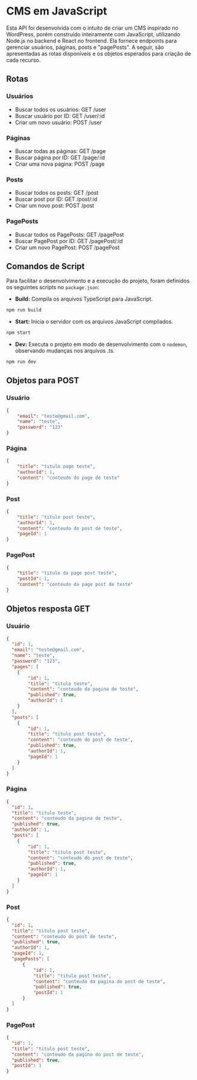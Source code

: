 # CMS em JavaScript

Esta API foi desenvolvida com o intuito de criar um CMS inspirado no WordPress, porém construído inteiramente com JavaScript, utilizando Node.js no backend e React no frontend. 
Ela fornece endpoints para gerenciar usuários, páginas, posts e "pagePosts". A seguir, são apresentadas as rotas disponíveis e os objetos esperados para criação de cada recurso.

## Rotas

### Usuários

- Buscar todos os usuários: GET /user  
- Buscar usuário por ID: GET /user/:id  
- Criar um novo usuário: POST /user  

### Páginas

- Buscar todas as páginas: GET /page  
- Buscar página por ID: GET /page/:id  
- Criar uma nova página: POST /page  

### Posts

- Buscar todos os posts: GET /post  
- Buscar post por ID: GET /post/:id  
- Criar um novo post: POST /post  

### PagePosts

- Buscar todos os PagePosts: GET /pagePost  
- Buscar PagePost por ID: GET /pagePost/:id  
- Criar um novo PagePost: POST /pagePost  

## Comandos de Script

Para facilitar o desenvolvimento e a execução do projeto, foram definidos os seguintes scripts no `package.json`:

- **Build:** Compila os arquivos TypeScript para JavaScript.
```bash
npm run build
```

- **Start:** Inicia o servidor com os arquivos JavaScript compilados.
```bash
npm start
```

- **Dev:** Executa o projeto em modo de desenvolvimento com o `nodemon`, observando mudanças nos arquivos .ts.
```bash
npm run dev
```

## Objetos para POST

### Usuário

```json
{
    "email": "teste@gmail.com",
    "name": "teste",
    "password": "123"
}
```

### Página

```json
{
    "title": "titulo page teste",
    "authorId": 1, 
    "content": "conteudo do page de teste"
}
```

### Post

```json
{
    "title": "titulo post teste",
    "authorId": 1, 
    "content": "conteudo do post de teste",
    "pageId": 1
}
```

### PagePost

```json
{
    "title": "titulo da page post teste",
    "postId": 1, 
    "content": "conteudo da page post de teste"
}
```

## Objetos resposta GET

### Usuário

```json
{
  "id": 1,
  "email": "teste@gmail.com",
  "name": "teste",
  "password": "123",
  "pages": [
    {
        "id": 1,
        "title": "titulo teste",
        "content": "conteudo da pagina de teste",
        "published": true,
        "authorId": 1
    }
  ],
  "posts": [
    {
        "id": 1,
        "title": "titulo post teste",
        "content": "conteudo do post de teste",
        "published": true,
        "authorId": 1,
        "pageId": 1
    }
  ]
}
```

### Página

```json
{
  "id": 1,
  "title": "titulo teste",
  "content": "conteudo da pagina de teste",
  "published": true,
  "authorId": 1,
  "posts": [
    {
        "id": 1,
        "title": "titulo post teste",
        "content": "conteudo do post de teste",
        "published": true,
        "authorId": 1,
        "pageId": 1
    }
  ]
}
```

### Post

```json
{
  "id": 1,
  "title": "titulo post teste",
  "content": "conteudo do post de teste",
  "published": true,
  "authorId": 1,
  "pageId": 1,
  "pagePosts": [
      {
          "id": 1,
          "title": "titulo post teste",
          "content": "conteudo da pagina do post de teste",
          "published": true,
          "postId": 1
      }
  ]
}
```

### PagePost

```json
{
  "id": 1,
  "title": "titulo post teste",
  "content": "conteudo da pagina do post de teste",
  "published": true,
  "postId": 1
}
```
